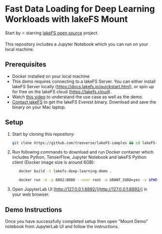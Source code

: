 # Fast Data Loading for Deep Learning Workloads with lakeFS Mount

Start by ⭐️ starring [lakeFS open source](https://go.lakefs.io/oreilly-course) project.

This repository includes a Jupyter Notebook which you can run on your local machine.

## Prerequisites
* Docker installed on your local machine
* This demo requires connecting to a lakeFS Server. You can either install lakeFS Server locally (https://docs.lakefs.io/quickstart.html), or spin up for free on the lakeFS cloud (https://lakefs.cloud). 
* Watch [this video](https://www.youtube.com/watch?v=BgKuoa8LAaU) to understand the use case as well as the demo.
* [Contact lakeFS](https://lakefs.io/contact-sales/) to get the lakeFS Everest binary. Download and save the binary on your Mac laptop.

## Setup

1. Start by cloning this repository:

   ```bash
   git clone https://github.com/treeverse/lakeFS-samples && cd lakeFS-samples/01_standalone_examples/deep-learning-with-mount
   ```

2. Run following commands to download and run Docker container which includes Python, TenserFlow, Jupyter Notebook and lakeFS Python client (Docker image size is around 6GB):

   ```bash
      docker build -t lakefs-deep-learning-demo .

      docker run -d -p 8892:8888 --user root -e GRANT_SUDO=yes -v $PWD:/home/jovyan -v $PWD/jupyter_notebook_config.py:/home/jovyan/.jupyter/jupyter_notebook_config.py -v $PWD/../../data/alpaca_training_imgs:/home/jovyan/alpaca_training_imgs --name lakefs-deep-learning-demo lakefs-deep-learning-demo
   ```

3. Open JupyterLab UI [http://127.0.0.1:8892/](http://127.0.0.1:8892/) in your web browser.

## Demo Instructions

Once you have successfully completed setup then open "Mount Demo" notebook from JupyterLab UI and follow the instructions.

